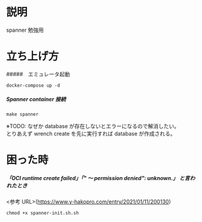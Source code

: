 # 説明

spanner 勉強用

# 立ち上げ方

#####　エミュレータ起動

```
docker-compose up -d
```

##### Spanner container 接続

```
make spanner
```

※TODO: なぜか database が存在しないとエラーになるので解消したい。  
とりあえず wrench create を先に実行すれば database が作成される。

# 困った時

##### 「OCI runtime create failed」「" 〜 permission denied": unknown.」 と言われたとき

<参考 URL>(https://www.y-hakopro.com/entry/2021/01/11/200130)

```
chmod +x spanner-init.sh.sh
```
